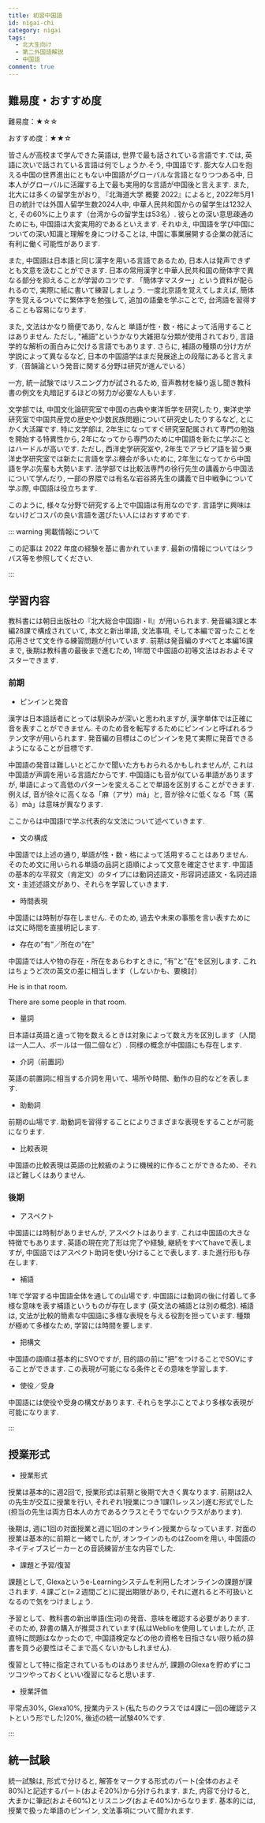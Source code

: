 ```yaml
---
title: 初習中国語
id: nigai-chi
category: nigai
tags:
  - 北大生向け
  - 第二外国語解説
  - 中国語
comment: true
---
```

## 難易度・おすすめ度

難易度：★☆☆

おすすめ度：★★☆

皆さんが高校まで学んできた英語は, 世界で最も話されている言語です.では, 英語に次いで話されている言語は何でしょうか.そう, 中国語です. 膨大な人口を抱える中国の世界進出にともない中国語がグローバルな言語となりつつある中,  日本人がグローバルに活躍する上で最も実用的な言語が中国後と言えます. また, 北大には多くの留学生がおり, 『北海道大学 概要 2022』によると, 2022年5月1日の統計では外国人留学生数2024人中, 中華人民共和国からの留学生は1232人と, その60%に上ります（台湾からの留学生は53名）. 彼らとの深い意思疎通のためにも, 中国語は大変実用的であるといえます. それゆえ, 中国語を学び中国についての深い知識と理解を身につけることは, 中国に事業展開する企業の就活に有利に働く可能性があります.

また, 中国語は日本語と同じ漢字を用いる言語であるため, 日本人は発声できずとも文意を汲むことができます. 日本の常用漢字と中華人民共和国の簡体字で異なる部分を抑えることが学習のコツです. 「簡体字マスター」という資料が配られるので, 実際に紙に書いて練習しましょう. 一度北京語を覚えてしまえば, 簡体字を覚えるついでに繁体字を勉強して, 追加の語彙を学ぶことで, 台湾語を習得することも容易になります. 

また, 文法はかなり簡便であり, なんと 単語が性・数・格によって活用することはありません. ただし, "補語"というかなり大雑把な分類が使用されており, 言語学的な解析の面白みに欠ける言語でもあります. さらに, 補語の種類の分け方が学説によって異なるなど,  日本の中国語学はまだ発展途上の段階にあると言えます.（音韻論という発音に関する分野は研究が進んでいる）

一方, 統一試験ではリスニング力が試されるため, 音声教材を繰り返し聞き教科書の例文を丸暗記するほどの努力が必要な人もいます. 

文学部では, 中国文化論研究室で中国の古典や東洋哲学を研究したり, 東洋史学研究室で中国共産党の歴史や少数民族問題について研究史したりするなど, とにかく大活躍です. 特に文学部は, 2年生になってすぐ研究室配属されて専門の勉強を開始する特異性から, 2年になってから専門のために中国語を新たに学ぶことはハードルが高いです. ただし, 西洋史学研究室や, 2年生でアラビア語を習う東洋史学研究室では新たに言語を学ぶ機会が多いために, 2年生になってから中国語を学ぶ先輩も大勢います. 法学部では比較法専門の徐行先生の講義から中国法について学んだり, 一部の界隈では有名な岩谷將先生の講義で日中戦争について学ぶ際, 中国語は役立ちます. 

このように, 様々な分野で研究する上で中国語は有用なのです. 言語学に興味はないけどコスパの良い言語を選びたい人にはおすすめです.

::: warning 掲載情報について

この記事は 2022 年度の経験を基に書かれています. 最新の情報についてはシラバス等を参照してください.

:::

## 学習内容

教科書には朝日出版社の『北大総合中国語Ⅰ・Ⅱ』が用いられます. 発音編3課と本編28課で構成されていて, 本文と新出単語, 文法事項, そして本編で習ったことを応用させて文を作る練習問題が付いています. 前期は発音編のすべてと本編16課まで, 後期は教科書の最後まで進むため, 1年間で中国語の初等文法はおおよそマスターできます.

### 前期

* ピンインと発音

漢字は日本語話者にとっては馴染みが深いと思われますが, 漢字単体では正確に音を表すことができません. そのため音を転写するためにピンインと呼ばれるラテン文字が用いられます. 発音編の目標はこのピンインを見て実際に発音できるようになることが目標です.

中国語の発音は難しいとどこかで聞いた方もおられるかもしれませんが, これは中国語が声調を用いる言語だからです. 中国語にも音が似ている単語がありますが, 単語によって高低のパターンを変えることで単語を区別することができます. 例えば, 音が徐々に高くなる「麻（アサ）má」と, 音が徐々に低くなる「骂（罵る）mà」は意味が異なります.

ここからは中国語Ⅰで学ぶ代表的な文法について述べていきます.

* 文の構成

中国語では上述の通り, 単語が性・数・格によって活用することはありません. そのため文に用いられる単語の品詞と語順によって文意を確定させます. 中国語の基本的な平叙文（肯定文）のタイプには動詞述語文・形容詞述語文・名詞述語文・主述述語文があり、それらを学習していきます.

* 時間表現

中国語には時制が存在しません. そのため, 過去や未来の事態を言い表すためには文に時間を直接明記します. 

* 存在の”有”／所在の”在”

中国語では人や物の存在・所在をあらわすときに, ”有”と"在"を区別します. これはちょうど次の英文の差に相当します（しないかも、要検討）

He is in that room.

There are some people in that room.

* 量詞

日本語は英語と違って物を数えるときは対象によって数え方を区別します（人間は一人二人、ボールは一個二個など）.  同様の概念が中国語にも存在します.

* 介詞（前置詞）

英語の前置詞に相当する介詞を用いて、場所や時間、動作の目的などを表します.

* 助動詞

前期の山場です. 助動詞を習得することによりさまざまな表現をすることが可能になります.

* 比較表現

中国語の比較表現は英語の比較級のように機械的に作ることができるため、それほど難しくはありません.

### 後期

* アスペクト

中国語には時制がありませんが, アスペクトはあります. これは中国語の大きな特徴でもあります. 英語の現在完了形は完了や経験, 継続をすべてhaveで表しますが, 中国語ではアスペクト助詞を使い分けることで表します. また進行形も存在します.

* 補語

1年で学習する中国語全体を通しての山場です. 中国語には動詞の後に付着して多様な意味を表す補語というものが存在します (英文法の補語とは別の概念). 補語は, 文法が比較的簡素な中国語に多様な表現を与える役割を担っています. 種類が極めて多様なため, 学習には時間を要します.

* 把構文

中国語の語順は基本的にSVOですが, 目的語の前に”把”をつけることでSOVにすることができます. この表現が可能になる条件とその意味を学習します.

* 使役／受身

中国語には使役や受身の構文があります. それらを学ぶことでより多様な表現が可能になります.

:::

## 授業形式

* 授業形式

授業は基本的に週2回で, 授業形式は前期と後期で大きく異なります. 前期は2人の先生が交互に授業を行い, それぞれ1授業につき1課(1レッスン)進む形式でした(担当の先生は両方日本人の方であるクラスとそうでないクラスがあります). 

後期は, 週に1回の対面授業と週に1回のオンライン授業からなっています. 対面の授業は基本的に前期と一緒でしたが, オンラインのものはZoomを用い, 中国語のネイティブスピーカーとの音読練習が主な内容でした. 

* 課題と予習/復習

課題として, Glexaというe-Learningシステムを利用したオンラインの課題が課されます. ４課ごと(=２週間ごと)に提出期限があり, それに遅れると不可扱いとなるので気をつけましょう. 

予習として、教科書の新出単語(生词)の発音、意味を確認する必要があります.  そのため, 辞書の購入が推奨されています(私はWeblioを使用していましたが, 正直特に問題はなかったので, 中国語検定などの他の資格を目指さない限り紙の辞書を買う必要性はそこまで高くないかもしれません). 

復習として特に指定されているものはありませんが, 課題のGlexaを貯めずにコツコツやっておくといい復習になると思います. 

* 授業評価

平常点30%, Glexa10%, 授業内テスト(私たちのクラスでは4課に一回の確認テストという形でした)20%, 後述の統一試験40%です. 

:::

## 統一試験

統一試験は, 形式で分けると, 解答をマークする形式のパート(全体のおよそ80%)と記述するパート(およそ20%)から分けられます. また, 内容で分けると, 大まかに筆記(およそ60%)とリスニング(およそ40%)からなります. 基本的には, 授業で扱った単語のピンイン, 文法事項について聞かれます.
